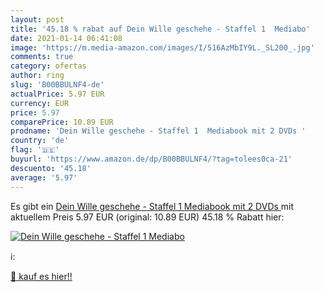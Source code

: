 ```yaml
---
layout: post
title: '45.18 % rabat auf Dein Wille geschehe - Staffel 1  Mediabo'
date: 2021-01-14 06:41:08
image: 'https://m.media-amazon.com/images/I/516AzMbIY9L._SL200_.jpg'
comments: true
category: ofertas
author: ring
slug: 'B00BBULNF4-de'
actualPrice: 5.97 EUR
currency: EUR
price: 5.97
comparePrice: 10.89 EUR
prodname: 'Dein Wille geschehe - Staffel 1  Mediabook mit 2 DVDs '
country: 'de'
flag: '🇩🇪'
buyurl: 'https://www.amazon.de/dp/B00BBULNF4/?tag=tolees0ca-21'
descuento: '45.18'
average: '5.97'
---
```


Es gibt ein [Dein Wille geschehe - Staffel 1  Mediabook mit 2 DVDs ](https://www.amazon.de/dp/B00BBULNF4/?tag=tolees0ca-21) mit aktuellem Preis 5.97 EUR (original: 10.89 EUR) 45.18 % Rabatt hier:

[![Dein Wille geschehe - Staffel 1  Mediabo](https://m.media-amazon.com/images/I/516AzMbIY9L._SL200_.jpg)](https://www.amazon.de/dp/B00BBULNF4/?tag=tolees0ca-21)

ℹ️:


[🛒 kauf es hier!!](https://www.amazon.de/dp/B00BBULNF4/?tag=tolees0ca-21)
